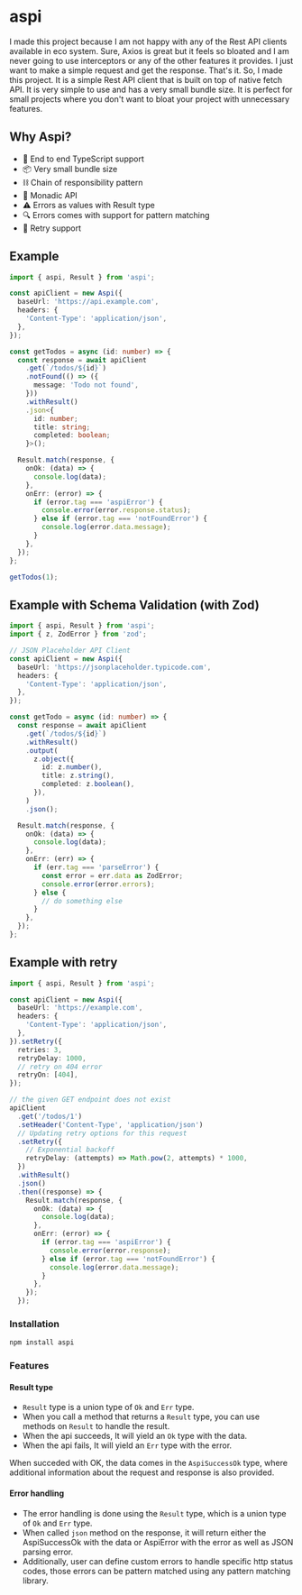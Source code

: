 # aspi

I made this project because I am not happy with any of the Rest API clients available in eco system. Sure, Axios is great but it feels so bloated and I am never going to use interceptors or any of the other features it provides. I just want to make a simple request and get the response. That's it. So, I made this project. It is a simple Rest API client that is built on top of native fetch API. It is very simple to use and has a very small bundle size. It is perfect for small projects where you don't want to bloat your project with unnecessary features.

## Why Aspi?

- 🔷 End to end TypeScript support
- 📦 Very small bundle size
- ⛓️ Chain of responsibility pattern
- 🧮 Monadic API
- ⚠️ Errors as values with Result type
- 🔍 Errors comes with support for pattern matching
- 🔄 Retry support

## Example

```typescript
import { aspi, Result } from 'aspi';

const apiClient = new Aspi({
  baseUrl: 'https://api.example.com',
  headers: {
    'Content-Type': 'application/json',
  },
});

const getTodos = async (id: number) => {
  const response = await apiClient
    .get(`/todos/${id}`)
    .notFound(() => ({
      message: 'Todo not found',
    }))
    .withResult()
    .json<{
      id: number;
      title: string;
      completed: boolean;
    }>();

  Result.match(response, {
    onOk: (data) => {
      console.log(data);
    },
    onErr: (error) => {
      if (error.tag === 'aspiError') {
        console.error(error.response.status);
      } else if (error.tag === 'notFoundError') {
        console.log(error.data.message);
      }
    },
  });
};

getTodos(1);
```

## Example with Schema Validation (with Zod)

```typescript
import { aspi, Result } from 'aspi';
import { z, ZodError } from 'zod';

// JSON Placeholder API Client
const apiClient = new Aspi({
  baseUrl: 'https://jsonplaceholder.typicode.com',
  headers: {
    'Content-Type': 'application/json',
  },
});

const getTodo = async (id: number) => {
  const response = await apiClient
    .get(`/todos/${id}`)
    .withResult()
    .output(
      z.object({
        id: z.number(),
        title: z.string(),
        completed: z.boolean(),
      }),
    )
    .json();

  Result.match(response, {
    onOk: (data) => {
      console.log(data);
    },
    onErr: (err) => {
      if (err.tag === 'parseError') {
        const error = err.data as ZodError;
        console.error(error.errors);
      } else {
        // do something else
      }
    },
  });
};
```

## Example with retry

```typescript
import { aspi, Result } from 'aspi';

const apiClient = new Aspi({
  baseUrl: 'https://example.com',
  headers: {
    'Content-Type': 'application/json',
  },
}).setRetry({
  retries: 3,
  retryDelay: 1000,
  // retry on 404 error
  retryOn: [404],
});

// the given GET endpoint does not exist
apiClient
  .get('/todos/1')
  .setHeader('Content-Type', 'application/json')
  // Updating retry options for this request
  .setRetry({
    // Exponential backoff
    retryDelay: (attempts) => Math.pow(2, attempts) * 1000,
  })
  .withResult()
  .json()
  .then((response) => {
    Result.match(response, {
      onOk: (data) => {
        console.log(data);
      },
      onErr: (error) => {
        if (error.tag === 'aspiError') {
          console.error(error.response);
        } else if (error.tag === 'notFoundError') {
          console.log(error.data.message);
        }
      },
    });
  });
```

### Installation

```bash
npm install aspi
```

### Features

#### Result type

- `Result` type is a union type of `Ok` and `Err` type.
- When you call a method that returns a `Result` type, you can use methods on `Result` to handle the result.
- When the api succeeds, It will yield an `Ok` type with the data.
- When the api fails, It will yield an `Err` type with the error.

When succeded with OK, the data comes in the `AspiSuccessOk` type, where additional information about the request and response is also provided.

#### Error handling

- The error handling is done using the `Result` type, which is a union type of `Ok` and `Err` type.
- When called `json` method on the response, it will return either the AspiSuccessOk with the data or AspiError with the error as well as JSON parsing error.
- Additionally, user can define custom errors to handle specific http status codes, those errors can be pattern matched using any pattern matching library.
